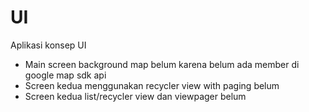 # UI
Aplikasi konsep UI

- Main screen background map belum karena belum ada member di google map sdk api
- Screen kedua menggunakan recycler view with paging belum
- Screen kedua list/recycler view dan viewpager belum
